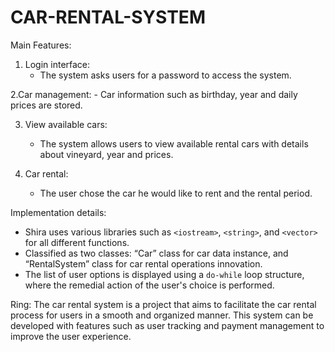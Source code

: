 # CAR-RENTAL-SYSTEM
Main Features:
1. Login interface:
     - The system asks users for a password to access the system.

2.Car management:
     - Car information such as birthday, year and daily prices are stored.

3. View available cars:
     - The system allows users to view available rental cars with details about vineyard, year and prices.

4. Car rental:
     - The user chose the car he would like to rent and the rental period.

Implementation details:
- Shira uses various libraries such as `<iostream>`, `<string>`, and `<vector>` for all different functions.
- Classified as two classes: “Car” class for car data instance, and “RentalSystem” class for car rental operations innovation.
- The list of user options is displayed using a `do-while` loop structure, where the remedial action of the user's choice is performed.

Ring:
The car rental system is a project that aims to facilitate the car rental process for users in a smooth and organized manner. This system can be developed with features such as user tracking and payment management to improve the user experience.
